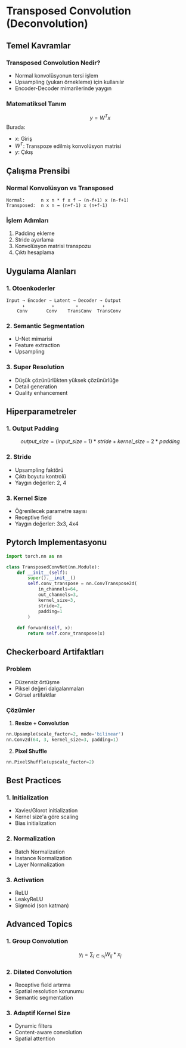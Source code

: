 # Transposed Convolution (Deconvolution)

## Temel Kavramlar

### Transposed Convolution Nedir?
- Normal konvolüsyonun tersi işlem
- Upsampling (yukarı örnekleme) için kullanılır
- Encoder-Decoder mimarilerinde yaygın

### Matematiksel Tanım
$$y = W^T x$$
Burada:
- $x$: Giriş
- $W^T$: Transpoze edilmiş konvolüsyon matrisi
- $y$: Çıkış

## Çalışma Prensibi

### Normal Konvolüsyon vs Transposed
```
Normal:      n x n * f x f → (n-f+1) x (n-f+1)
Transposed:  n x n → (n+f-1) x (n+f-1)
```

### İşlem Adımları
1. Padding ekleme
2. Stride ayarlama
3. Konvolüsyon matrisi transpozu
4. Çıktı hesaplama

## Uygulama Alanları

### 1. Otoenkoderler
```
Input → Encoder → Latent → Decoder → Output
      ↓          ↓        ↓         ↓
    Conv       Conv    TransConv  TransConv
```

### 2. Semantic Segmentation
- U-Net mimarisi
- Feature extraction
- Upsampling

### 3. Super Resolution
- Düşük çözünürlükten yüksek çözünürlüğe
- Detail generation
- Quality enhancement

## Hiperparametreler

### 1. Output Padding
$$output\_size = (input\_size - 1) * stride + kernel\_size - 2 * padding$$

### 2. Stride
- Upsampling faktörü
- Çıktı boyutu kontrolü
- Yaygın değerler: 2, 4

### 3. Kernel Size
- Öğrenilecek parametre sayısı
- Receptive field
- Yaygın değerler: 3x3, 4x4

## Pytorch Implementasyonu

```python
import torch.nn as nn

class TransposedConvNet(nn.Module):
    def __init__(self):
        super().__init__()
        self.conv_transpose = nn.ConvTranspose2d(
            in_channels=64,
            out_channels=3,
            kernel_size=3,
            stride=2,
            padding=1
        )
    
    def forward(self, x):
        return self.conv_transpose(x)
```

## Checkerboard Artifaktları

### Problem
- Düzensiz örtüşme
- Piksel değeri dalgalanmaları
- Görsel artifaktlar

### Çözümler
1. **Resize + Convolution**
```python
nn.Upsample(scale_factor=2, mode='bilinear')
nn.Conv2d(64, 3, kernel_size=3, padding=1)
```

2. **Pixel Shuffle**
```python
nn.PixelShuffle(upscale_factor=2)
```

## Best Practices

### 1. Initialization
- Xavier/Glorot initialization
- Kernel size'a göre scaling
- Bias initialization

### 2. Normalization
- Batch Normalization
- Instance Normalization
- Layer Normalization

### 3. Activation
- ReLU
- LeakyReLU
- Sigmoid (son katman)

## Advanced Topics

### 1. Group Convolution
$$y_i = \sum_{j \in \mathcal{G}_i} W_{ij} * x_j$$

### 2. Dilated Convolution
- Receptive field artırma
- Spatial resolution korunumu
- Semantic segmentation

### 3. Adaptif Kernel Size
- Dynamic filters
- Content-aware convolution
- Spatial attention


